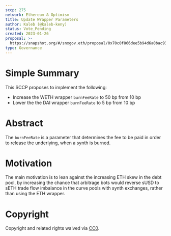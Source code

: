 ```yaml
---
sccp: 275
network: Ethereum & Optimism
title: Update Wrapper Parameters
author: Kaleb (@kaleb-keny)
status: Vote_Pending
created: 2023-01-26
proposal: >-
  https://snapshot.org/#/snxgov.eth/proposal/0x70c0f866dee5b94d6a0bac937e67bcd48c8f6a624ade3a0a06031750be10b2a2
type: Governance
---
```


# Simple Summary

This SCCP proposes to implement the following:
  - Increase the WETH wrapper `burnFeeRate`  to 50 bp from 10 bp
  - Lower the the DAI wrapper `burnFeeRate`  to 5 bp from 10 bp

# Abstract

The `burnFeeRate` is a parameter that determines the fee to be paid in order to release the underlying, when a synth is burned.

# Motivation

The main motivation is to lean against the increasing ETH skew in the debt pool, by increasing the chance that arbitrage bots would reverse sUSD to sETH trade flow imbalance in the curve pools with synth exchanges, rather than using the ETH wrapper.

# Copyright

Copyright and related rights waived via [CC0](https://creativecommons.org/publicdomain/zero/1.0/).
